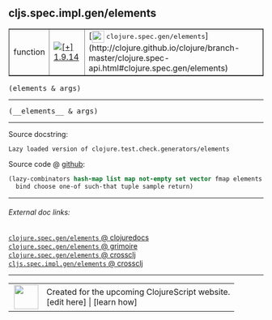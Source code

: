 ## cljs.spec.impl.gen/elements



 <table border="1">
<tr>
<td>function</td>
<td><a href="https://github.com/cljsinfo/cljs-api-docs/tree/1.9.14"><img valign="middle" alt="[+] 1.9.14" title="Added in 1.9.14" src="https://img.shields.io/badge/+-1.9.14-lightgrey.svg"></a> </td>
<td>
[<img height="24px" valign="middle" src="http://i.imgur.com/1GjPKvB.png"> <samp>clojure.spec.gen/elements</samp>](http://clojure.github.io/clojure/branch-master/clojure.spec-api.html#clojure.spec.gen/elements)
</td>
</tr>
</table>

<samp>(elements & args)</samp><br>

---

 <samp>
(__elements__ & args)<br>
</samp>

---





Source docstring:

```
Lazy loaded version of clojure.test.check.generators/elements
```


Source code @ [github]():

```clj
(lazy-combinators hash-map list map not-empty set vector fmap elements
  bind choose one-of such-that tuple sample return)
```

<!--
Repo - tag - source tree - lines:

 <pre>

</pre>

-->

---



###### External doc links:

[`clojure.spec.gen/elements` @ clojuredocs](http://clojuredocs.org/clojure.spec.gen/elements)<br>
[`clojure.spec.gen/elements` @ grimoire](http://conj.io/store/v1/org.clojure/clojure/1.7.0-beta3/clj/clojure.spec.gen/elements/)<br>
[`clojure.spec.gen/elements` @ crossclj](http://crossclj.info/fun/clojure.spec.gen/elements.html)<br>
[`cljs.spec.impl.gen/elements` @ crossclj](http://crossclj.info/fun/cljs.spec.impl.gen.cljs/elements.html)<br>

---

 <table>
<tr><td>
<img valign="middle" align="right" width="48px" src="http://i.imgur.com/Hi20huC.png">
</td><td>
Created for the upcoming ClojureScript website.<br>
[edit here] | [learn how]
</td></tr></table>

[edit here]:https://github.com/cljsinfo/cljs-api-docs/blob/master/cljsdoc/cljs.spec.impl.gen/elements.cljsdoc
[learn how]:https://github.com/cljsinfo/cljs-api-docs/wiki/cljsdoc-files

<!--

This information was too distracting to show to readers, but I'll leave it
commented here since it is helpful to:

- pretty-print the data used to generate this document
- and show how to retrieve that data



The API data for this symbol:

```clj
{:ns "cljs.spec.impl.gen",
 :name "elements",
 :signature ["[& args]"],
 :name-encode "elements",
 :history [["+" "1.9.14"]],
 :type "function",
 :clj-equiv {:full-name "clojure.spec.gen/elements",
             :url "http://clojure.github.io/clojure/branch-master/clojure.spec-api.html#clojure.spec.gen/elements"},
 :full-name-encode "cljs.spec.impl.gen/elements",
 :source {:code "(lazy-combinators hash-map list map not-empty set vector fmap elements\n  bind choose one-of such-that tuple sample return)",
          :title "Source code",
          :repo "clojurescript",
          :tag "r1.9.14",
          :filename "src/main/cljs/cljs/spec/impl/gen.cljs",
          :lines [69 70],
          :url "https://github.com/clojure/clojurescript/blob/r1.9.14/src/main/cljs/cljs/spec/impl/gen.cljs#L69-L70"},
 :usage ["(elements & args)"],
 :full-name "cljs.spec.impl.gen/elements",
 :docstring "Lazy loaded version of clojure.test.check.generators/elements",
 :cljsdoc-url "https://github.com/cljsinfo/cljs-api-docs/blob/master/cljsdoc/cljs.spec.impl.gen/elements.cljsdoc"}

```

Retrieve the API data for this symbol:

```clj
;; from Clojure REPL
(require '[clojure.edn :as edn])
(-> (slurp "https://raw.githubusercontent.com/cljsinfo/cljs-api-docs/catalog/cljs-api.edn")
    (edn/read-string)
    (get-in [:symbols "cljs.spec.impl.gen/elements"]))
```

-->
